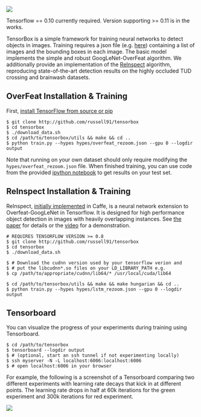 <img src=http://russellsstewart.com/s/tensorbox/tensorbox_output.jpg></img>

Tensorflow == 0.10 currently required. Version supporting >= 0.11 is in the works.

TensorBox is a simple framework for training neural networks to detect objects in images. 
Training requires a json file (e.g. [here](http://russellsstewart.com/s/tensorbox/test_boxes.json))
containing a list of images and the bounding boxes in each image.
The basic model implements the simple and robust GoogLeNet-OverFeat algorithm. We additionally provide an implementation of the 
[ReInspect](https://github.com/Russell91/ReInspect/)
algorithm, reproducing state-of-the-art detection results on the highly occluded TUD crossing and brainwash datasets.

## OverFeat Installation & Training
First, [install TensorFlow from source or pip](https://www.tensorflow.org/versions/r0.7/get_started/os_setup.html#pip-installation)
    
    $ git clone http://github.com/russell91/tensorbox
    $ cd tensorbox
    $ ./download_data.sh
    $ cd /path/to/tensorbox/utils && make && cd ..
    $ python train.py --hypes hypes/overfeat_rezoom.json --gpu 0 --logdir output

Note that running on your own dataset should only require modifying the `hypes/overfeat_rezoom.json` file. 
When finished training, you can use code from the provided 
[ipython notebook](https://github.com/Russell91/tensorbox/blob/master/evaluate.ipynb)
to get results on your test set.

## ReInspect Installation & Training

ReInspect, [initially implemented](https://github.com/Russell91/ReInspect) in Caffe,
is a neural network extension to Overfeat-GoogLeNet in Tensorflow.
It is designed for high performance object detection in images with heavily overlapping instances.
See <a href="http://arxiv.org/abs/1506.04878" target="_blank">the paper</a> for details or the <a href="https://www.youtube.com/watch?v=QeWl0h3kQ24" target="_blank">video</a> for a demonstration.

    # REQUIRES TENSORFLOW VERSION >= 0.8
    $ git clone http://github.com/russell91/tensorbox
    $ cd tensorbox
    $ ./download_data.sh
    
    $ # Download the cudnn version used by your tensorflow verion and 
    $ # put the libcudnn*.so files on your LD_LIBRARY_PATH e.g.
    $ cp /path/to/appropriate/cudnn/lib64/* /usr/local/cuda/lib64

    $ cd /path/to/tensorbox/utils && make && make hungarian && cd ..
    $ python train.py --hypes hypes/lstm_rezoom.json --gpu 0 --logdir output

## Tensorboard

You can visualize the progress of your experiments during training using Tensorboard.

    $ cd /path/to/tensorbox
    $ tensorboard --logdir output
    $ # (optional, start an ssh tunnel if not experimenting locally)
    $ ssh myserver -N -L localhost:6006:localhost:6006
    $ # open localhost:6006 in your browser
    
For example, the following is a screenshot of a Tensorboard comparing two different experiments with learning rate decays that kick in at different points. The learning rate drops in half at 60k iterations for the green experiment and 300k iterations for red experiment.
    
<img src=http://russellsstewart.com/s/tensorbox/tensorboard_loss.png></img>
